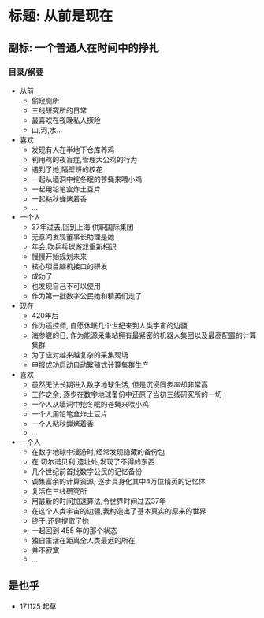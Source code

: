 # 标题: 从前是现在

## 副标: 一个普通人在时间中的挣扎

### 目录/纲要

- 从前
    + 偷窥厕所
    + 三线研究所的日常
    + 最喜欢在夜晚私人探险
    + 山,河,水...
- 喜欢
    + 发现有人在半地下仓库养鸡
    + 利用鸡的夜盲症,管理大公鸡的行为
    + 遇到了她,隔壁班的校花
    + 一起从墙洞中挖冬眠的苍蝇来喂小鸡
    + 一起用铅笔盒炸土豆片
    + 一起粘秋蝉烤着香
    + ...
- 一个人
    + 37年过去,回到上海,供职国际集团
    + 无意间发现董事长助理是她
    + 年会,吹乒乓球游戏重新相识
    + 慢慢开始规划未来
    + 核心项目脑机接口的研发
    + 成功了
    + 也发现自己不可以使用
    + 作为第一批数字公民她和精英们走了
- 现在
    + 420年后
    + 作为遥控师, 自愿休眠几个世纪来到人类宇宙的边疆
    + 海参崴的日, 作为能源采集站拥有最紧密的机器人集团以及最高配置的计算集群
    + 为了应对越来越复杂的采集现场
    + 申报成功启动自动繁殖式计算集群生产
- 喜欢
    + 虽然无法长期进入数字地球生活, 但是沉浸同步率却非常高
    + 工作之余, 逐步在数字地球备份中还原了当初三线研究所的一切
    + 一个人从墙洞中挖冬眠的苍蝇来喂小鸡
    + 一个人用铅笔盒炸土豆片
    + 一个人粘秋蝉烤着香
    + ...
- 一个人
    + 在数字地球中漫游时,经常发现隐藏的备份包
    + 在 切尔诺贝利 遗址处,发现了不得的东西
    + 几个世纪前首批数字公民的记忆备份
    + 调集富余的计算资源, 逐步具身化其中4万位精英的记忆体
    + 复活在三线研究所
    + 用最新的时间加速算法,令世界时间过去37年
    + 在这个人类宇宙的边疆,我构造出了基本真实的原来的世界
    + 终于,还是提取了她
    + 一起回到 455 年的那个状态
    + 独自生活在距离全人类最远的所在
    + 并不寂寞
    + ...

## 是也乎

- 171125 起草
